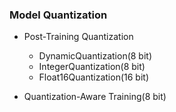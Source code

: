 ### Model Quantization
- Post-Training Quantization
    - DynamicQuantization(8 bit)
    - IntegerQuantization(8 bit)
    - Float16Quantization(16 bit)

- Quantization-Aware Training(8 bit)